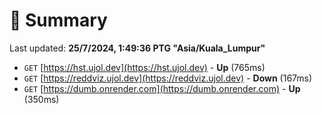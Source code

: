 # 📖 Summary
Last updated: **25/7/2024, 1:49:36 PTG "Asia/Kuala_Lumpur"**

- `GET` [https://hst.ujol.dev](https://hst.ujol.dev) - **Up** (765ms)
- `GET` [https://reddviz.ujol.dev](https://reddviz.ujol.dev) - **Down** (167ms)
- `GET` [https://dumb.onrender.com](https://dumb.onrender.com) - **Up** (350ms)
